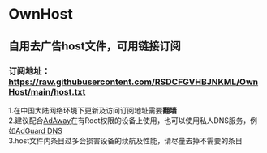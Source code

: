 # OwnHost
## 自用去广告host文件，可用链接订阅
### 订阅地址：https://raw.githubusercontent.com/RSDCFGVHBJNKML/OwnHost/main/host.txt  
1.在中国大陆网络环境下更新及访问订阅地址需要**翻墙**  
2.建议配合[AdAway](https://github.com/AdAway/AdAway)在有Root权限的设备上使用，也可以使用私人DNS服务，例如[AdGuard DNS](https://adguard-dns.io/en/welcome.html)  
3.host文件内条目过多会损害设备的续航及性能，请尽量去掉不需要的条目
